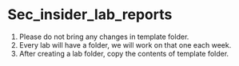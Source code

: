 # Sec_insider_lab_reports

1. Please do not bring any changes in template folder. 
2. Every lab will have a folder, we will work on that one each week.
3. After creating a lab folder, copy the contents of template folder.
